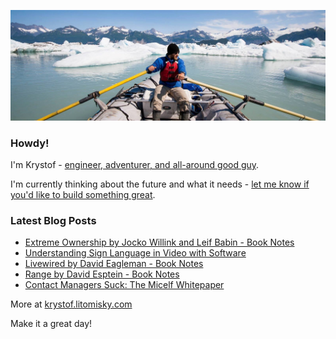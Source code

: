 ![Krystof on an Adventure!](https://raw.githubusercontent.com/krystofl/krystofl/master/banner.jpg)

### Howdy!

I'm Krystof -
[engineer, adventurer, and all-around good guy](https://krystof.litomisky.com/about/?utm_source=krystofl_github).

I'm currently thinking about the future and what it needs -
[let me know if you'd like to build something great](https://krystof.litomisky.com/contact/?utm_source=krystofl_github).

### Latest Blog Posts
- [Extreme Ownership by Jocko Willink and Leif Babin - Book Notes](https://krystof.litomisky.com/2021/03/23/extreme-ownership-book-notes/?utm_source=krystofl_github)
- [Understanding Sign Language in Video with Software](https://krystof.litomisky.com/2021/02/21/ASL-understanding-in-video/?utm_source=krystofl_github)
- [Livewired by David Eagleman - Book Notes](https://krystof.litomisky.com/2020/12/25/livewired-book-notes/?utm_source=krystofl_github)
- [Range by David Esptein - Book Notes](https://krystof.litomisky.com/2020/11/29/range-book-notes/?utm_source=krystofl_github)
- [Contact Managers Suck: The Micelf Whitepaper](https://krystof.litomisky.com/2020/10/05/contact-managers-suck-micelf-whitepaper/?utm_source=krystofl_github)

More at [krystof.litomisky.com](https://krystof.litomisky.com/?utm_source=krystofl_github)


Make it a great day!
